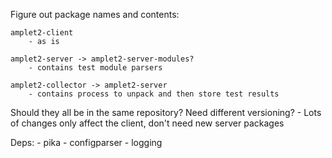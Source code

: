 Figure out package names and contents:

    amplet2-client
        - as is

    amplet2-server -> amplet2-server-modules?
        - contains test module parsers

    amplet2-collector -> amplet2-server
        - contains process to unpack and then store test results

Should they all be in the same repository? Need different versioning?
    - Lots of changes only affect the client, don't need new server packages


Deps:
    - pika
    - configparser
    - logging
